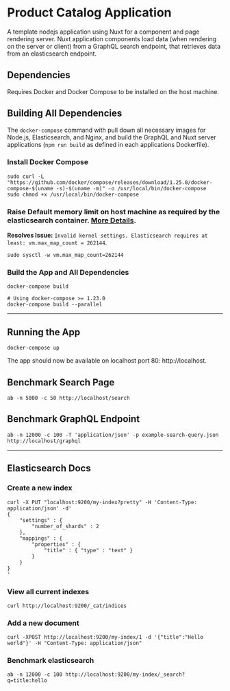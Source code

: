 # Product Catalog Application

A template nodejs application using Nuxt for a component and page rendering server. Nuxt application components load data (when rendering on the server or client) from a GraphQL search endpoint, that retrieves data from an elasticsearch endpoint.

## Dependencies

Requires Docker and Docker Compose to be installed on the host machine.


## Building All Dependencies

The `docker-compose` command with pull down all necessary images for Node.js, Elasticsearch, and Nginx, and build the GraphQL and Nuxt server applications (`npm run build` as defined in each applications Dockerfile).

### Install Docker Compose

    sudo curl -L "https://github.com/docker/compose/releases/download/1.25.0/docker-compose-$(uname -s)-$(uname -m)" -o /usr/local/bin/docker-compose
    sudo chmod +x /usr/local/bin/docker-compose

### Raise Default memory limit on host machine as required by the elasticsearch container. [More Details](https://www.elastic.co/guide/en/elasticsearch/reference/current/vm-max-map-count.html).

**Resolves Issue:** `Invalid kernel settings. Elasticsearch requires at least: vm.max_map_count = 262144`.

    sudo sysctl -w vm.max_map_count=262144

### Build the App and All Dependencies

    docker-compose build

    # Using docker-compose >= 1.23.0
    docker-compose build --parallel


-----

## Running the App

    docker-compose up

The app should now be available on localhost port 80: http://localhost.


## Benchmark Search Page

    ab -n 5000 -c 50 http://localhost/search

## Benchmark GraphQL Endpoint

    ab -n 12000 -c 100 -T 'application/json' -p example-search-query.json  http://localhost/graphql

-----

## Elasticsearch Docs

### Create a new index

    curl -X PUT "localhost:9200/my-index?pretty" -H 'Content-Type: application/json' -d'
    {
        "settings" : {
            "number_of_shards" : 2
        },
        "mappings" : {
            "properties" : {
                "title" : { "type" : "text" }
            }
        }
    }
    '

### View all current indexes

    curl http://localhost:9200/_cat/indices


### Add a new document

    curl -XPOST http://localhost:9200/my-index/1 -d '{"title":"Hello world"}' -H "Content-Type: application/json"

### Benchmark elasticsearch

    ab -n 12000 -c 100 http://localhost:9200/my-index/_search?q=title:hello